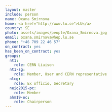 ```yaml
---
layout: master
include: person
name: Oxana Smirnova
home: <a href="http://www.lu.se">LU</a>
country: SE
photo: assets/images/people/Oxana_Smirnova.jpg
email: oxana.smirnova@hep.lu.se
phone: "+46 709 22 46 57"
on_contract: yes
has_been_on_contract: yes
groups:
  nt1:
    role: CERN Liaison
  nt1-sg:
    role: Member, User and CERN representative
  nlcg:
    role: Ex officio, Secretary
  neic2015-pc:
    role: Member
  ahm19-oc:
    role: Chairperson
---
```

